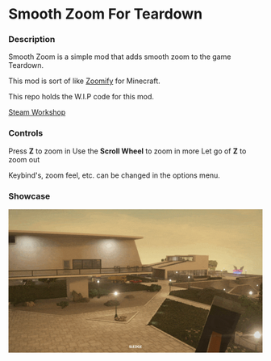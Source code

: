 
# Smooth Zoom For Teardown

### Description

Smooth Zoom is a simple mod that adds smooth zoom to the game Teardown. 

This mod is sort of like [Zoomify](https://www.curseforge.com/minecraft/mc-mods/zoomify) for Minecraft.

This repo holds the W.I.P code for this mod.

[Steam Workshop](https://steamcommunity.com/sharedfiles/filedetails/?id=2596322347)

### Controls

Press **Z** to zoom in
Use the **Scroll Wheel** to zoom in more
Let go of **Z** to zoom out

Keybind's, zoom feel, etc. can be changed in the options menu.


### Showcase

![](images/Zoom.gif)


